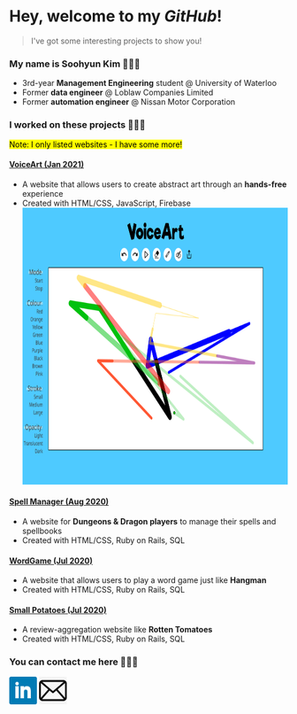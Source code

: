 # Hey, welcome to my *GitHub*!
> I've got some interesting projects to show you!

### My name is Soohyun Kim 👩🏻‍💻
- 3rd-year **Management Engineering** student @ University of Waterloo
- Former **data engineer** @ Loblaw Companies Limited
- Former **automation engineer** @ Nissan Motor Corporation

### I worked on these projects 🙋🏻‍♀️
<mark>Note: I only listed websites - I have some more!</mark>
#### <a href="https://devpost.com/software/voiceart">VoiceArt (Jan 2021)</a>
- A website that allows users to create abstract art through an **hands-free** experience
- Created with HTML/CSS, JavaScript, Firebase
    <img src="image/VoiceArt.png" width="800px" height="500px">
#### <a href="https://spellmanager-s449kim.herokuapp.com">Spell Manager (Aug 2020)</a>
- A website for **Dungeons & Dragon players** to manage their spells and spellbooks
- Created with HTML/CSS, Ruby on Rails, SQL
#### <a href="https://rails-wordgame-s449kim.herokuapp.com/">WordGame (Jul 2020)</a>
- A website that allows users to play a word game just like **Hangman**
- Created with HTML/CSS, Ruby on Rails, SQL
#### <a href="https://small-potatoes-s449kim.herokuapp.com">Small Potatoes (Jul 2020)</a>
- A review-aggregation website like **Rotten Tomatoes**
- Created with HTML/CSS, Ruby on Rails, SQL

### You can contact me here 🙆🏻‍♀️
<a href="https://linkedin.com/in/uw-soohyunkim"><img src="image/LinkedIn.png" width="50px" height="50px"></a>
<a href="mailto:s449kim@uwaterloo.ca"><img src="image/Email.jpg" width="50px" height="50px"></a>